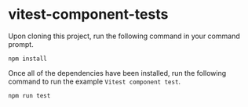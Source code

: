 # vitest-component-tests

Upon cloning this project, run the following command in your command prompt.

```command
npm install
```

Once all of the dependencies have been installed, run the following command to run the example `Vitest component test`.

```
npm run test
```